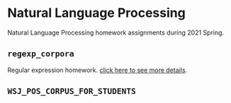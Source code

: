 # Natural Language Processing
Natural Language Processing homework assignments during 2021 Spring.

## `regexp_corpora`
Regular expression homework. [click here to see more details](./regexp_corpora/README.md).


## `WSJ_POS_CORPUS_FOR_STUDENTS`
